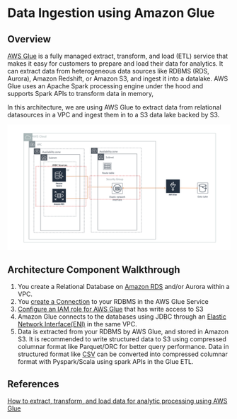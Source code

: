 # Data Ingestion using Amazon Glue

## Overview

[AWS Glue](https://aws.amazon.com/glue/) is a fully managed extract, transform, and load (ETL) service that makes it easy for customers to prepare and load their data for analytics. It can extract data from heterogeneous data sources like RDBMS (RDS, Aurora), Amazon Redshift, or Amazon S3, and ingest it into a datalake. AWS Glue uses an Apache Spark processing engine under the hood and supports Spark APIs to transform data in memory,

In this architecture, we are using AWS Glue to extract data from relational datasources in a VPC and ingest them in to a S3 data lake backed by S3.

![Data Ingestion Amazon Glue](ingestion-aws-glue.png)

## Architecture Component Walkthrough

1. You create a Relational Database on [Amazon RDS](https://aws.amazon.com/rds) and/or Aurora within a VPC.
2. You [create a Connection](https://docs.aws.amazon.com/glue/latest/dg/console-connections.html) to your RDBMS in the AWS Glue Service
3. [Configure an IAM role for AWS Glue](https://docs.aws.amazon.com/glue/latest/dg/create-an-iam-role.html) that has write access to S3
2. Amazon Glue connects to the databases using JDBC through an [Elastic Network Interface(ENI)](https://docs.aws.amazon.com/AWSEC2/latest/UserGuide/using-eni.html) in the same VPC.
4. Data is extracted from your RDBMS by AWS Glue, and stored in Amazon S3. It is recommended to write structured data to S3 using compressed columnar format like Parquet/ORC for better query performance. Data in structured format like [CSV](https://en.wikipedia.org/wiki/Comma-separated_values) can be converted into compressed columnar format with Pyspark/Scala using spark APIs in the Glue ETL.

## References

[How to extract, transform, and load data for analytic processing using AWS Glue](https://aws.amazon.com/blogs/database/how-to-extract-transform-and-load-data-for-analytic-processing-using-aws-glue-part-2)